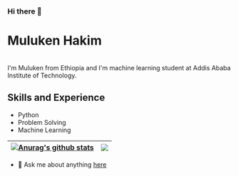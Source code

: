 ### Hi there 👋

# Muluken Hakim
<br />
I'm Muluken from Ethiopia and I'm machine learning student at Addis Ababa Institute of Technology.


## Skills and Experience
* Python
* Problem Solving
* Machine Learning


| <a href="https://github.com/MuleHakim/github-readme-stats"><img align="center" src="https://github-readme-stats.vercel.app/api?username=MuleHakim&show_icons=true&include_all_commits=true&theme=buefy&hide_border=true" alt="Anurag's github stats" /></a> | <a href="https://github.com/MuleHakim/github-readme-stats"><img align="center" src="https://github-readme-stats.vercel.app/api/top-langs/?username=MuleHakim&layout=compact&theme=buefy&hide_border=true" /></a> |
| ------------- | ------------- |

- 💬 Ask me about anything [here](https://github.com/MuleHakim/MuleHakim/issues)

